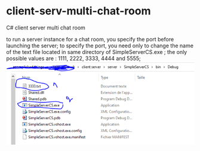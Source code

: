 # client-serv-multi-chat-room
C# client server multi chat room


to run a server instance for a chat room, you specify the port before launching the server;
to specify the port, you need only to change the name of the text file located in same directory of SimpleServerCS.exe ;
the only possible values are : 1111, 2222, 3333, 4444 and 5555;
![](pic1.png)
